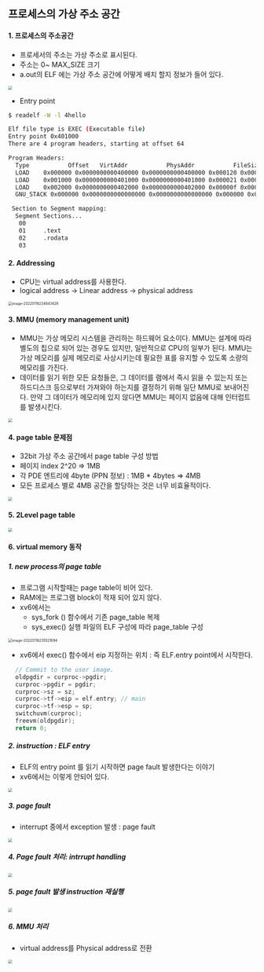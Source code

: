 ## 프로세스의 가상 주소 공간

#### 1. 프로세스의 주소공간

* 프로세서의 주소는 가상 주소로 표시된다.
* 주소는 0~ MAX_SIZE 크기
* a.out의 ELF 에는 가상 주소 공간에 어떻게 배치 할지 정보가 들어 있다. 

<img src="img/image-20220116233748719.png"  style="zoom:50%;" />

* Entry point 

```sh
$ readelf -W -l 4hello

Elf file type is EXEC (Executable file)
Entry point 0x401000
There are 4 program headers, starting at offset 64

Program Headers:
  Type           Offset   VirtAddr           PhysAddr           FileSiz  MemSiz   Flg Align
  LOAD    0x000000 0x0000000000400000 0x0000000000400000 0x000120 0x000120 R   0x1000
  LOAD    0x001000 0x0000000000401000 0x0000000000401000 0x000021 0x000021 R E 0x1000
  LOAD    0x002000 0x0000000000402000 0x0000000000402000 0x00000f 0x00000f R   0x1000
  GNU_STACK 0x000000 0x0000000000000000 0x0000000000000000 0x000000 0x000000 RW  0x10

 Section to Segment mapping:
  Segment Sections...
   00     
   01     .text 
   02     .rodata 
   03
```



#### 2. Addressing 

* CPU는  virtual address를 사용한다. 
* logical address -> Linear address -> physical address

<img src="img/image-20220116234843428.png" alt="image-20220116234843428" style="zoom:50%;" />



#### 3. MMU  **(memory management unit)** 

* MMU는 가상 메모리 시스템을 관리하는 하드웨어 요소이다. MMU는 설계에 따라 별도의 칩으로 되어 있는 경우도 있지만, 일반적으로 CPU의 일부가 된다. MMU는 가상 메모리를 실제 메모리로 사상시키는데 필요한 표를 유지할 수 있도록 소량의 메모리를 가진다.
* 데이터를 읽기 위한 모든 요청들은, 그 데이터를 램에서 즉시 읽을 수 있는지 또는 하드디스크 등으로부터 가져와야 하는지를 결정하기 위해 일단 MMU로 보내어진다. 만약 그 데이터가 메모리에 있지 않다면 MMU는 페이지 없음에 대해 인터럽트를 발생시킨다.


<img src="img/image-20220116235109522.png"  style="zoom:50%;" />



#### 4. page table 문제점

* 32bit 가상 주소 공간에서 page table 구성 방법
* 페이지 index 2^20 => 1MB  
* 각 PDE 엔트리에 4byte (PPN 정보) : 1MB * 4bytes  => 4MB 
* 모든 프로세스 별로 4MB 공간을 할당하는 것은 너무 비효율적이다.  

<img src="img/image-20220116235314799.png" style="zoom:50%;" />



#### 5. 2Level page table

<img src="img/image-20220116235426048.png"  style="zoom:50%;" />



#### 6. virtual memory  동작

##### 1. new process의 page table

* 프로그램 시작할때는 page table이 비어 있다. 
* RAM에는 프로그램 block이 적재 되어 있지 않다.
* xv6에서는 
  * sys_fork () 함수에서 기존 page_table 복제
  * sys_exec() 실행 파일의 ELF 구성에 따라 page_table 구성  

<img src="img/image-20220116235521694.png" alt="image-20220116235521694" style="zoom:50%;" />

* xv6에서 exec() 함수에서 eip 지정하는 위치 : 즉 ELF.entry point에서 시작한다. 

```c
  // Commit to the user image.
  oldpgdir = curproc->pgdir;
  curproc->pgdir = pgdir;
  curproc->sz = sz;
  curproc->tf->eip = elf.entry; // main
  curproc->tf->esp = sp;
  switchuvm(curproc);
  freevm(oldpgdir);
  return 0;
```



##### 2. instruction : ELF entry

* ELF의 entry point 를 읽기 시작하면 page fault 발생한다는 이야기
* xv6에서는 이렇게 안되어 있다. 

<img src="img/image-20220116235618089.png" style="zoom:50%;" />



##### 3. page fault 

* interrupt 중에서 exception 발생 :  page fault

<img src="img/image-20220116235706476.png"  style="zoom:50%;" />



##### 4. Page fault 처리: intrrupt handling 

<img src="img/image-20220116235728978.png"  style="zoom:50%;" />

##### 5. page fault 발생 instruction 재실행

<img src="img/image-20220116235825235.png"  style="zoom:50%;" />

##### 6. MMU 처리

* virtual address를 Physical address로 전환

<img src="img/image-20220116235857332.png" style="zoom:50%;" />



